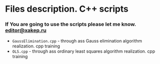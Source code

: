 # Files description. C++ scripts
### If You are going to use the scripts please let me know. editor@xakep.ru

* `GaussElimination.cpp` - through ass Gauss elimination algorithm realization. cpp training
* `OLS.cpp` - through ass ordinary least squares algorithm realization. cpp training